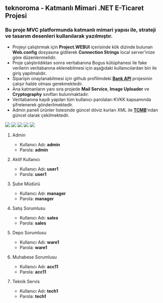## teknoroma - Katmanlı Mimari .NET E-Ticaret Projesi
### Bu proje MVC platformunda katmanlı mimari yapısı ile, strateji ve tasarım desenleri kullanılarak yazılmıştır. 
* Projeyi çalıştırmak için **Project.WEBUI** içerisinde kök dizinde bulunan **Web.config** dosyasına gidilerek **Connection Strings** local server'inize göre düzenlenmelidir.
* Proje çalıştırıldıktan sonra veritabanına Bogus kütüphanesi ile fake verilerin veritabanına eklenebilmesi için aşağıdaki kullanıcılardan biri ile giriş yapılmalıdır.     
* Siparişin onaylanabilmesi için github profilimdeki **[Bank API](https://github.com/andac-e/bank-api)** projesinin çalışır halde olması gerekmektedir. 
* Ana katmanların yanı sıra projede **Mail Service**, **Image Uploader** ve **Cryptography** sınıfları bulunmaktadır. 
* Veritabanına kaydı yapılan tüm kullanıcı parolaları KVKK kapsamında şifrelenerek gönderilmektedir.
* Admin paneli ürünler listesinde güncel döviz kurları XML ile **[TCMB](http://www.tcmb.gov.tr/kurlar/today.xml)**'ndan güncel olarak çekilmektedir.

![](https://i.ibb.co/gFMrQkt/Untitled.png)
![](https://i.ibb.co/Q6VjdzR/screencapture-localhost-44335-Shopping-Cart-Page-2021-07-07-12-10-00.png)
![](https://i.ibb.co/pX75vxY/screencapture-localhost-44335-Administration-Product-Product-List-2021-07-07-12-11-21.png)
![](https://i.ibb.co/XxVF1Pk/screencapture-localhost-44335-Administration-Product-Add-Product-2021-07-07-12-09-10.png)
![](https://i.ibb.co/9gb4pBv/screencapture-localhost-44335-Home-Contact-2021-07-07-12-07-57.png)

1. Admin
      - Kullanıcı Adı: **admin**
      - Parola: **admin**
      
2. Aktif Kullanıcı
      - Kullanıcı Adı: **user1**
      - Parola: **user1**      
            
3. Şube Müdürü
      - Kullanıcı Adı: **manager**
      - Parola: **manager**
      
4. Satış Sorumlusu
      - Kullanıcı Adı: **sales**
      - Parola: **sales**
                  
5. Depo Sorumlusu
      - Kullanıcı Adı: **ware1**
      - Parola: **ware1**

6. Muhabese Sorumlusu
      - Kullanıcı Adı: **acc11**
      - Parola: **acc11**
      
7. Teknik Servis
      - Kullanıcı Adı: **tech1**
      - Parola: **tech1**
